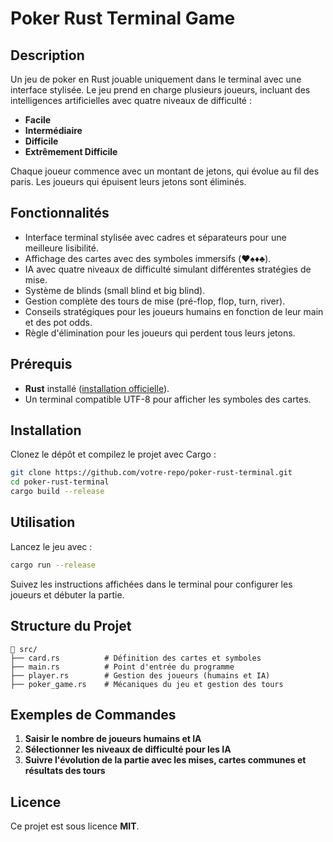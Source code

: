 # Poker Rust Terminal Game

## Description

Un jeu de poker en Rust jouable uniquement dans le terminal avec une interface stylisée. Le jeu prend en charge plusieurs joueurs, incluant des intelligences artificielles avec quatre niveaux de difficulté :

- **Facile**
- **Intermédiaire**
- **Difficile**
- **Extrêmement Difficile**

Chaque joueur commence avec un montant de jetons, qui évolue au fil des paris. Les joueurs qui épuisent leurs jetons sont éliminés.

## Fonctionnalités

- Interface terminal stylisée avec cadres et séparateurs pour une meilleure lisibilité.
- Affichage des cartes avec des symboles immersifs (♥️♠️♦️♣️).
- IA avec quatre niveaux de difficulté simulant différentes stratégies de mise.
- Système de blinds (small blind et big blind).
- Gestion complète des tours de mise (pré-flop, flop, turn, river).
- Conseils stratégiques pour les joueurs humains en fonction de leur main et des pot odds.
- Règle d'élimination pour les joueurs qui perdent tous leurs jetons.

## Prérequis

- **Rust** installé ([installation officielle](https://www.rust-lang.org/tools/install)).
- Un terminal compatible UTF-8 pour afficher les symboles des cartes.

## Installation

Clonez le dépôt et compilez le projet avec Cargo :

```sh
git clone https://github.com/votre-repo/poker-rust-terminal.git
cd poker-rust-terminal
cargo build --release
```

## Utilisation

Lancez le jeu avec :

```sh
cargo run --release
```

Suivez les instructions affichées dans le terminal pour configurer les joueurs et débuter la partie.

## Structure du Projet

```
📂 src/
├── card.rs          # Définition des cartes et symboles
├── main.rs          # Point d'entrée du programme
├── player.rs        # Gestion des joueurs (humains et IA)
├── poker_game.rs    # Mécaniques du jeu et gestion des tours
```

## Exemples de Commandes

1. **Saisir le nombre de joueurs humains et IA**
2. **Sélectionner les niveaux de difficulté pour les IA**
3. **Suivre l'évolution de la partie avec les mises, cartes communes et résultats des tours**


## Licence

Ce projet est sous licence **MIT**.
